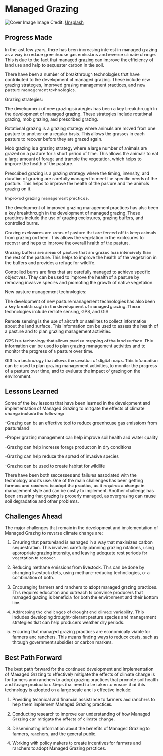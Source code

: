 # Managed Grazing

![Cover Image](https://images.unsplash.com/photo-1652615683902-eb4d9e012705?crop=entropy&cs=tinysrgb&fit=max&fm=jpg&ixid=Mnw0NDM1NTZ8MHwxfHNlYXJjaHwxfHxNYW5hZ2VkJTIwR3JhemluZ3xlbnwwfHx8fDE2ODMwNjI1MTY&ixlib=rb-4.0.3&q=80&w=1080)
Image Credit: [Unsplash](https://unsplash.com/@springwellion)

## Progress Made

In the last few years, there has been increasing interest in managed grazing as a way to reduce greenhouse gas emissions and reverse climate change. This is due to the fact that managed grazing can improve the efficiency of land use and help to sequester carbon in the soil.

There have been a number of breakthrough technologies that have contributed to the development of managed grazing. These include new grazing strategies, improved grazing management practices, and new pasture management technologies.

Grazing strategies:

The development of new grazing strategies has been a key breakthrough in the development of managed grazing. These strategies include rotational grazing, mob grazing, and prescribed grazing.

Rotational grazing is a grazing strategy where animals are moved from one pasture to another on a regular basis. This allows the grasses in each pasture to recover before they are grazed again.

Mob grazing is a grazing strategy where a large number of animals are grazed on a pasture for a short period of time. This allows the animals to eat a large amount of forage and trample the vegetation, which helps to improve the health of the pasture.

Prescribed grazing is a grazing strategy where the timing, intensity, and duration of grazing are carefully managed to meet the specific needs of the pasture. This helps to improve the health of the pasture and the animals grazing on it.

Improved grazing management practices:

The development of improved grazing management practices has also been a key breakthrough in the development of managed grazing. These practices include the use of grazing exclosures, grazing buffers, and controlled burns.

Grazing exclosures are areas of pasture that are fenced off to keep animals from grazing on them. This allows the vegetation in the exclosures to recover and helps to improve the overall health of the pasture.

Grazing buffers are areas of pasture that are grazed less intensively than the rest of the pasture. This helps to improve the health of the vegetation in the buffers and provides a refuge for wildlife.

Controlled burns are fires that are carefully managed to achieve specific objectives. They can be used to improve the health of a pasture by removing invasive species and promoting the growth of native vegetation.

New pasture management technologies:

The development of new pasture management technologies has also been a key breakthrough in the development of managed grazing. These technologies include remote sensing, GPS, and GIS.

Remote sensing is the use of aircraft or satellites to collect information about the land surface. This information can be used to assess the health of a pasture and to plan grazing management activities.

GPS is a technology that allows precise mapping of the land surface. This information can be used to plan grazing management activities and to monitor the progress of a pasture over time.

GIS is a technology that allows the creation of digital maps. This information can be used to plan grazing management activities, to monitor the progress of a pasture over time, and to evaluate the impact of grazing on the environment.

## Lessons Learned

Some of the key lessons that have been learned in the development and implementation of Managed Grazing to mitigate the effects of climate change include the following:

-Grazing can be an effective tool to reduce greenhouse gas emissions from pastureland

-Proper grazing management can help improve soil health and water quality

-Grazing can help increase forage production in dry conditions

-Grazing can help reduce the spread of invasive species

-Grazing can be used to create habitat for wildlife

There have been both successes and failures associated with the technology and its use. One of the main challenges has been getting farmers and ranchers to adopt the practice, as it requires a change in management style and can be costly to implement. Another challenge has been ensuring that grazing is properly managed, as overgrazing can cause soil degradation and other problems.

## Challenges Ahead

The major challenges that remain in the development and implementation of Managed Grazing to reverse climate change are:

1. Ensuring that pastureland is managed in a way that maximizes carbon sequestration. This involves carefully planning grazing rotations, using appropriate grazing intensity, and leaving adequate rest periods for vegetation to recover.

2. Reducing methane emissions from livestock. This can be done by changing livestock diets, using methane-reducing technologies, or a combination of both.

3. Encouraging farmers and ranchers to adopt managed grazing practices. This requires education and outreach to convince producers that managed grazing is beneficial for both the environment and their bottom line.

4. Addressing the challenges of drought and climate variability. This includes developing drought-tolerant pasture species and management strategies that can help producers weather dry periods.

5. Ensuring that managed grazing practices are economically viable for farmers and ranchers. This means finding ways to reduce costs, such as through government subsidies or carbon markets.

## Best Path Forward

The best path forward for the continued development and implementation of Managed Grazing to effectively mitigate the effects of climate change is for farmers and ranchers to adopt grazing practices that promote soil health and forage production. Steps that need to be taken to ensure that this technology is adopted on a large scale and is effective include:

1. Providing technical and financial assistance to farmers and ranchers to help them implement Managed Grazing practices.

2. Conducting research to improve our understanding of how Managed Grazing can mitigate the effects of climate change.

3. Disseminating information about the benefits of Managed Grazing to farmers, ranchers, and the general public.

4. Working with policy makers to create incentives for farmers and ranchers to adopt Managed Grazing practices.

